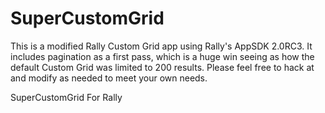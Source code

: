 SuperCustomGrid
===============

This is a modified Rally Custom Grid app using Rally's AppSDK 2.0RC3. It includes pagination as a first pass, which is a huge win seeing as how the default Custom Grid was limited to 200 results. Please feel free to hack at and modify as needed to meet your own needs.

SuperCustomGrid For Rally

